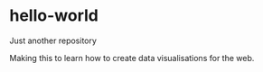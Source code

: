 # hello-world
Just another repository

Making this to learn how to create data visualisations for the web. 
